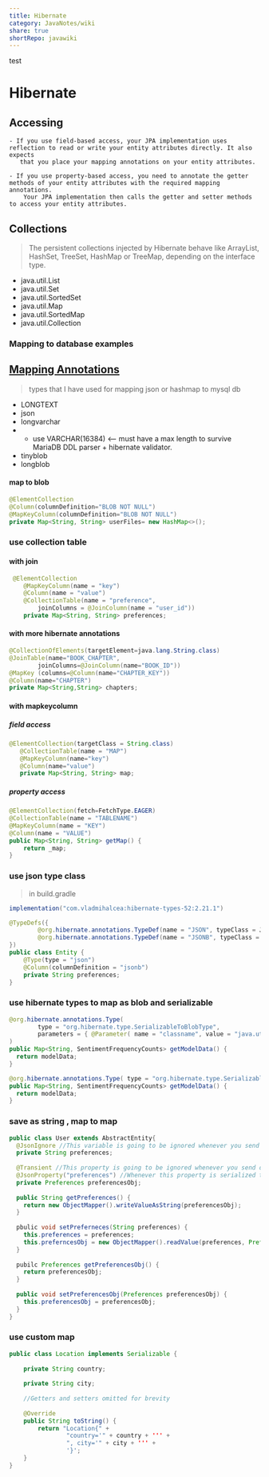 ```yaml
---  
title: Hibernate    
category: JavaNotes/wiki  
share: true    
shortRepo: javawiki  
---  
```

test  
# Hibernate  
## Accessing  
```  
- If you use field-based access, your JPA implementation uses reflection to read or write your entity attributes directly. It also expects   
   that you place your mapping annotations on your entity attributes.  
  
- If you use property-based access, you need to annotate the getter methods of your entity attributes with the required mapping annotations.   
    Your JPA implementation then calls the getter and setter methods to access your entity attributes.  
```  
  
  
## Collections  
  
> The persistent collections injected by Hibernate behave like ArrayList, HashSet, TreeSet, HashMap or TreeMap, depending on the interface type.  
- java.util.List  
- java.util.Set  
- java.util.SortedSet  
- java.util.Map  
- java.util.SortedMap  
- java.util.Collection  
  
### Mapping to database examples  
## [Mapping Annotations](https://docs.jboss.org/hibernate/orm/current/userguide/html_single/Hibernate_User_Guide.html#annotations)  
> types that I have used for mapping json or hashmap to mysql db  
- LONGTEXT  
- json  
- longvarchar  
- - use VARCHAR(16384) <-- must have a max length to survive MariaDB DDL parser + hibernate validator.  
- tinyblob  
- longblob  
#### map to blob  
```java  
@ElementCollection  
@Column(columnDefinition="BLOB NOT NULL")  
@MapKeyColumn(columnDefinition="BLOB NOT NULL")  
private Map<String, String> userFiles= new HashMap<>();  
```  
  
### use collection table  
#### with join  
```java  
 @ElementCollection  
    @MapKeyColumn(name = "key")  
    @Column(name = "value")  
    @CollectionTable(name = "preference",  
        joinColumns = @JoinColumn(name = "user_id"))  
    private Map<String, String> preferences;  
```  
  
#### with more hibernate annotations  
```java  
@CollectionOfElements(targetElement=java.lang.String.class)  
@JoinTable(name="BOOK_CHAPTER",  
        joinColumns=@JoinColumn(name="BOOK_ID"))  
@MapKey (columns=@Column(name="CHAPTER_KEY"))  
@Column(name="CHAPTER")  
private Map<String,String> chapters;  
```  
  
#### with mapkeycolumn  
 ##### field access  
 ```java  
@ElementCollection(targetClass = String.class)  
    @CollectionTable(name = "MAP")  
    @MapKeyColumn(name="key")  
    @Column(name="value")  
    private Map<String, String> map;  
```  
  
##### property access  
```java  
@ElementCollection(fetch=FetchType.EAGER)  
@CollectionTable(name = "TABLENAME")  
@MapKeyColumn(name = "KEY")  
@Column(name = "VALUE")  
public Map<String, String> getMap() {  
    return _map;  
}  
```  
  
  
### use json type class  
> in build.gradle  
```groovy  
implementation("com.vladmihalcea:hibernate-types-52:2.21.1")  
```  
  
```java  
@TypeDefs({  
        @org.hibernate.annotations.TypeDef(name = "JSON", typeClass = JsonBlobType.class),  
        @org.hibernate.annotations.TypeDef(name = "JSONB", typeClass = JsonBinaryType.class)  
})  
public class Entity {  
    @Type(type = "json")  
    @Column(columnDefinition = "jsonb")  
    private String preferences;  
}  
```  
  
### use hibernate types to map as blob and serializable  
```java  
@org.hibernate.annotations.Type(  
        type = "org.hibernate.type.SerializableToBlobType",   
        parameters = { @Parameter( name = "classname", value = "java.util.HashMap" ) }  
)  
public Map<String, SentimentFrequencyCounts> getModelData() {  
  return modelData;  
}  
```  
  
```java  
@org.hibernate.annotations.Type( type = "org.hibernate.type.SerializableType" )  
public Map<String, SentimentFrequencyCounts> getModelData() {  
  return modelData;  
}  
```  
  
### save as string , map to map  
```java  
public class User extends AbstractEntity{  
  @JsonIgnore //This variable is going to be ignored whenever you send data to a client(ie. web browser)  
  private String preferences;  
  
  @Transient //This property is going to be ignored whenever you send data to the database  
  @JsonProperty("preferences") //Whenever this property is serialized to the client, it is going to be named "perferences" instead "preferencesObj"  
  private Preferences preferencesObj;  
  
  public String getPreferences() {  
    return new ObjectMapper().writeValueAsString(preferencesObj);  
  }  
  
  pbulic void setPreferneces(String preferences) {  
    this.preferences = preferences;  
    this.preferncesObj = new ObjectMapper().readValue(preferences, Preferences.class);  
  }  
  
  pubilc Preferences getPreferencesObj() {  
    return preferencesObj;  
  }  
  
  public void setPreferencesObj(Preferences preferencesObj) {  
    this.preferencesObj = preferencesObj;  
  }  
}  
```  
  
### use custom map  
```java  
public class Location implements Serializable {  
   
    private String country;  
   
    private String city;  
   
    //Getters and setters omitted for brevity  
   
    @Override  
    public String toString() {  
        return "Location{" +  
                "country='" + country + ''' +  
                ", city='" + city + ''' +  
                '}';  
    }  
}  
```  
  
